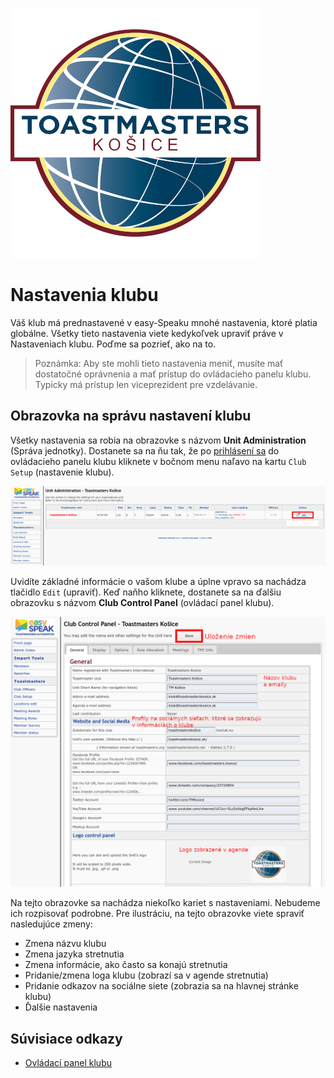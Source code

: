 ![Logo Toastmasters Košice][logo]
# Nastavenia klubu
Váš klub má prednastavené v easy-Speaku mnohé nastavenia, ktoré platia globálne. Všetky tieto nastavenia viete kedykoľvek upraviť práve v Nastaveniach klubu. Poďme sa pozrieť, ako na to.

> Poznámka: Aby ste mohli tieto nastavenia meniť, musíte mať dostatočné oprávnenia a mať prístup do ovládacieho panelu klubu. Typicky má prístup len viceprezident pre vzdelávanie.

## Obrazovka na správu nastavení klubu
Všetky nastavenia sa robia na obrazovke s názvom **Unit Administration** (Správa jednotky). Dostanete sa na ňu tak, že po [prihlásení sa][ovladaci-panel-klubu] do ovládacieho panelu klubu kliknete v bočnom menu naľavo na kartu `Club Setup` (nastavenie klubu).

![Nastavenia klubu][nastavenia-klubu]

Uvidíte základné informácie o vašom klube a úplne vpravo sa nachádza tlačidlo `Edit` (upraviť). Keď naňho kliknete, dostanete sa na ďalšiu obrazovku s názvom **Club Control Panel** (ovládací panel klubu).

![Úprava nastavení klubu][uprava-nastaveni-klubu]

Na tejto obrazovke sa nachádza niekoľko kariet s nastaveniami. Nebudeme ich rozpisovať podrobne. Pre ilustráciu, na tejto obrazovke viete spraviť nasledujúce zmeny:
- Zmena názvu klubu
- Zmena jazyka stretnutia
- Zmena informácie, ako často sa konajú stretnutia
- Pridanie/zmena loga klubu (zobrazí sa v agende stretnutia)
- Pridanie odkazov na sociálne siete (zobrazia sa na hlavnej stránke klubu)
- Ďalšie nastavenia

## Súvisiace odkazy
- [Ovládací panel klubu][ovladaci-panel-klubu]

[logo]: https://github.com/toastmasters-kosice/graficke-podklady/raw/master/Log%C3%A1/%C5%A0tandardn%C3%A9%20zmen%C5%A1en%C3%A9%20logo%20TMKE.png "Logo Toastmasters Košice"
[nastavenia-klubu]: https://github.com/toastmasters-kosice/graficke-podklady/raw/master/Sn%C3%ADmky%20obrazovky/easy-Speak/Ovl%C3%A1dac%C3%AD%20panel%20klubu/Glob%C3%A1lne%20nastavenia%20klubu.png "Nastavenia klubu"
[uprava-nastaveni-klubu]: https://github.com/toastmasters-kosice/graficke-podklady/blob/master/Sn%C3%ADmky%20obrazovky/easy-Speak/Ovl%C3%A1dac%C3%AD%20panel%20klubu/%C3%9Aprava%20nastaven%C3%AD%20klubu.png "Úprava nastavení klubu"
[ovladaci-panel-klubu]: 001%20Ovl%C3%A1dac%C3%AD%20panel%20klubu.md "Ovládací panel klubu"